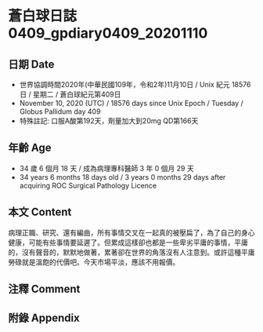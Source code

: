 [_metadata_:encoding]: - "utf-8"
[_metadata_:language]: - "zh-Hant-TW"
[_metadata_:fileformat]: - "markdown"
[_metadata_:MIME_type]: - "text/plain"
[_metadata_:markdown_version]: - "commonmark version 0.29"
[_metadata_:markdown_spec]: - "https://spec.commonmark.org/0.29/"

# 蒼白球日誌0409_gpdiary0409_20201110 #

## 日期 Date ##

* 世界協調時間2020年(中華民國109年，令和2年)11月10日 / Unix 紀元 18576 日 / 星期二 / 蒼白球紀元第409日
* November 10, 2020 (UTC) / 18576 days since Unix Epoch / Tuesday / Globus Pallidum day 409
* 特殊註記: 口服A酸第192天，劑量加大到20mg QD第166天

## 年齡 Age ##

* 34 歲 6 個月 18 天 / 成為病理專科醫師 3 年 0 個月 29 天
* 34 years 6 months 18 days old / 3 years 0 months 29 days after acquiring ROC Surgical Pathology Licence

## 本文 Content ##

病理正職、研究、還有編曲，所有事情交叉在一起真的被壓扁了，為了自己的身心健康，可能有些事情要延遲了。但累成這樣卻也都是一些卑劣平庸的事情，平庸的，沒有聲音的，默默地做著，累著卻在世界的角落沒有人注意到。或許這種平庸勞碌就是溫飽的代價吧。今天市場平淡，應該不用報價。

## 注釋 Comment ##

## 附錄 Appendix ##


